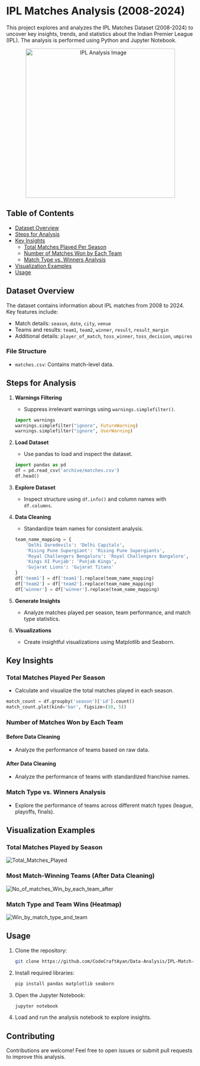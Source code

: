 # IPL Matches Analysis (2008-2024)

This project explores and analyzes the IPL Matches Dataset (2008-2024) to uncover key insights, trends, and statistics about the Indian Premier League (IPL). The analysis is performed using Python and Jupyter Notebook.

<div align="center">
  <img src="https://github.com/user-attachments/assets/bd43160e-bf1f-493e-83cc-a5701e6c51f8" alt="IPL Analysis Image" width="400"/>
</div>

## Table of Contents
- [Dataset Overview](#dataset-overview)
- [Steps for Analysis](#steps-for-analysis)
- [Key Insights](#key-insights)
  - [Total Matches Played Per Season](#total-matches-played-per-season)
  - [Number of Matches Won by Each Team](#number-of-matches-won-by-each-team)
  - [Match Type vs. Winners Analysis](#match-type-vs-winners-analysis)
- [Visualization Examples](#visualization-examples)
- [Usage](#usage)

## Dataset Overview

The dataset contains information about IPL matches from 2008 to 2024. Key features include:
- Match details: `season`, `date`, `city`, `venue`
- Teams and results: `team1`, `team2`, `winner`, `result`, `result_margin`
- Additional details: `player_of_match`, `toss_winner`, `toss_decision`, `umpires`

### File Structure
- `matches.csv`: Contains match-level data.

## Steps for Analysis

1. **Warnings Filtering**
   - Suppress irrelevant warnings using `warnings.simplefilter()`.
   ```python
   import warnings
   warnings.simplefilter("ignore", FutureWarning)
   warnings.simplefilter("ignore", UserWarning)
   ```

2. **Load Dataset**
   - Use pandas to load and inspect the dataset.
   ```python
   import pandas as pd
   df = pd.read_csv('archive/matches.csv')
   df.head()
   ```

3. **Explore Dataset**
   - Inspect structure using `df.info()` and column names with `df.columns`.

4. **Data Cleaning**
   - Standardize team names for consistent analysis.
   ```python
   team_name_mapping = {
       'Delhi Daredevils': 'Delhi Capitals',
       'Rising Pune Supergiant': 'Rising Pune Supergiants',
       'Royal Challengers Bengaluru': 'Royal Challengers Bangalore',
       'Kings XI Punjab': 'Punjab Kings',
       'Gujarat Lions': 'Gujarat Titans'
   }
   df['team1'] = df['team1'].replace(team_name_mapping)
   df['team2'] = df['team2'].replace(team_name_mapping)
   df['winner'] = df['winner'].replace(team_name_mapping)
   ```

5. **Generate Insights**
   - Analyze matches played per season, team performance, and match type statistics.

6. **Visualizations**
   - Create insightful visualizations using Matplotlib and Seaborn.

## Key Insights

### Total Matches Played Per Season
- Calculate and visualize the total matches played in each season.
```python
match_count = df.groupby('season')['id'].count()
match_count.plot(kind='bar', figsize=(10, 5))
```

### Number of Matches Won by Each Team
#### Before Data Cleaning
- Analyze the performance of teams based on raw data.
#### After Data Cleaning
- Analyze the performance of teams with standardized franchise names.

### Match Type vs. Winners Analysis
- Explore the performance of teams across different match types (league, playoffs, finals).

## Visualization Examples

### Total Matches Played by Season
![Total_Matches_Played](https://github.com/user-attachments/assets/a78f6dfe-b613-453a-8985-831cabd721f6)

### Most Match-Winning Teams (After Data Cleaning)
![No_of_matches_Win_by_each_team_after](https://github.com/user-attachments/assets/4eec0235-f5d6-4fbd-9276-3a5c3d97e475)

### Match Type and Team Wins (Heatmap)
![Win_by_match_type_and_team](https://github.com/user-attachments/assets/9a6a3968-446c-4aec-9a2d-b9dfe0ded10b)

## Usage

1. Clone the repository:
   ```bash
   git clone https://github.com/CodeCraftAyan/Data-Analysis/IPL-Match-Analysis.git
   ```
2. Install required libraries:
   ```bash
   pip install pandas matplotlib seaborn
   ```
3. Open the Jupyter Notebook:
   ```bash
   jupyter notebook
   ```
4. Load and run the analysis notebook to explore insights.

## Contributing
Contributions are welcome! Feel free to open issues or submit pull requests to improve this analysis.

